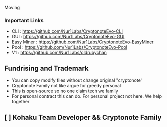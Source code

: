 Moving

### Important Links
- CLI : https://github.com/Nur1Labs/CryptonoteEvo-CLI
- GUI : https://github.com/Nur1Labs/CryptonoteEvo-GUI
- Easy Miner : https://github.com/Nur1Labs/CryptonoteEvo-EasyMiner
- Pool : https://github.com/Nur1Labs/CryptonoteEvo-Pool
- V1 : https://github.com/Nur1Labs/oldrubychan


## Fundrising and Trademark
- You can copy modify files without change original "cryptonote'
- Cryptonote Family not like argue for greedy personal
- This is open-source so no one claim tech we family
- For personal contract this can do. For personal project not here. We help together


## [  ] Kohaku Team Developer && Cryptonote Family

